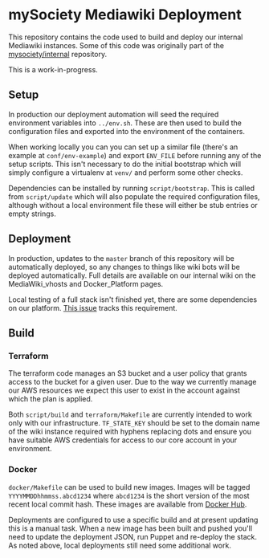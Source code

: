 # mySociety Mediawiki Deployment

This repository contains the code used to build and deploy our internal
Mediawiki instances. Some of this code was originally part of the 
[mysociety/internal](https://github.com/mysociety/internal) repository.

This is a work-in-progress.

## Setup

In production our deployment automation will seed the required environment variables into `../env.sh`. These are then used to build the configuration files and exported into the environment of the containers.

When working locally you can you can set up a similar file (there's an example at `conf/env-example`) and export `ENV_FILE` before running any of the setup scripts. This isn't necessary to do the initial bootstrap which will simply configure a virtualenv at `venv/` and perform some other checks.

Dependencies can be installed by running `script/bootstrap`. This is called from `script/update` which will also populate the required configuration files, although without a local environment file these will either be stub entries or empty strings.

## Deployment

In production, updates to the `master` branch of this repository will be automatically deployed, so any changes to things like wiki bots will be deployed automatically. Full details are available on our internal wiki on the MediaWiki_vhosts and Docker_Platform pages.

Local testing of a full stack isn't finished yet, there are some dependencies on our platform. [This issue](https://github.com/mysociety/mediawiki/issues/2) tracks this requirement.

## Build
### Terraform
The terraform code manages an S3 bucket and a user policy that grants access to the bucket for a given user. Due to the way we currently manage our AWS resources we expect this user to exist in the account against which the plan is applied.

Both `script/build` and `terraform/Makefile` are currently intended to work only with our infrastructure. `TF_STATE_KEY` should be set to the domain name of the wiki instance required with hyphens replacing dots and ensure you have suitable AWS credentials for access to our core account in your environment.

### Docker
`docker/Makefile` can be used to build new images. Images will be tagged `YYYYMMDDhhmmss.abcd1234` where `abcd1234` is the short version of the most recent local commit hash. These images are available from [Docker Hub](https://cloud.docker.com/u/mysocietyorg/repository/docker/mysocietyorg/mediawiki).

Deployments are configured to use a specific build and at present updating this is a manual task. When a new image has been built and pushed you'll need to update the deployment JSON, run Puppet and re-deploy the stack. As noted above, local deployments still need some additional work.
